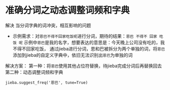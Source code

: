 # 准确分词之动态调整词频和字典

解决 当分词字典的词冲突，相互影响的问题

- 示例需求：对`恩巴不得不回家吃饭呢`进行分词，期待的结果：`恩巴 不得不 回家 吃饭 呢`
示例中`恩巴`是我的名字，想要表达的意思是：今天晚上公司没有吃的，我不得不回家吃饭，
通过jieba进行分词，恩和巴被拆分为两个单独的词，将`恩巴`添加到jieba的自定义字典中，依旧无法识别出`恩巴`为单独的词

解决方案：
第一种：将`恩巴`使用其他占位符替换，待jieba完成分词后再替换回去
第二种：动态调整词频和字典
```
jieba.suggest_freq('恩巴', tune=True)
```